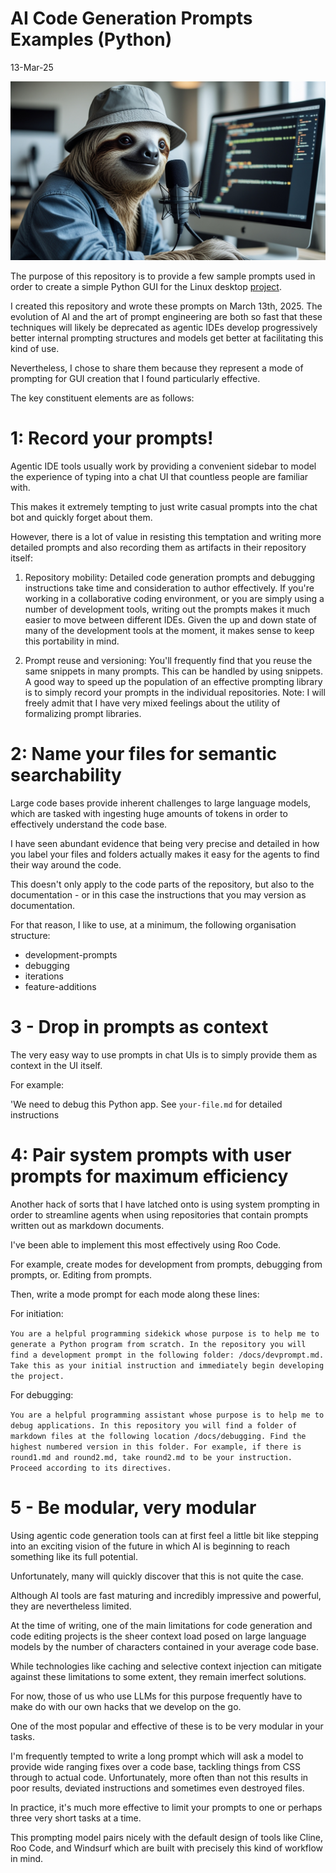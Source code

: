 # AI Code Generation Prompts Examples (Python)

13-Mar-25

![alt text](banner.webp)

 The purpose of this repository is to provide a few sample prompts used in order to create a simple Python GUI for the Linux desktop [project](https://github.com/danielrosehill/Docs-Grabber).

 I created this repository and wrote these prompts on March 13th, 2025. The evolution of AI and the art of prompt engineering are both so fast that these techniques will likely be deprecated as agentic IDEs develop progressively better internal prompting structures and models get better at facilitating this kind of use. 

 Nevertheless, I chose to share them because they represent a mode of prompting for GUI creation that I found particularly effective. 

 The key constituent elements are as follows:

 # 1: Record your prompts!

 Agentic IDE tools usually work by providing a convenient sidebar to model the experience of typing into a chat UI that countless people are familiar with.

 This makes it extremely tempting to just write casual prompts into the chat bot and quickly forget about them. 

 However, there is a lot of value in resisting this temptation and writing more detailed prompts and also recording them as artifacts in their repository itself:

 1) Repository mobility: Detailed code generation prompts and debugging instructions take time and consideration to author effectively. If you're working in a collaborative coding environment, or you are simply using a number of development tools, writing out the prompts makes it much easier to move between different IDEs. Given the up and down state of many of the development tools at the moment, it makes sense to keep this portability in mind.

2) Prompt reuse and versioning: You'll frequently find that you reuse the same snippets in many prompts. This can be handled by using snippets.  A good way to speed up the population of an effective prompting library is to simply record your prompts in the individual repositories. Note: I will freely admit that I have very mixed feelings about the utility of formalizing prompt libraries. 

# 2: Name your files for semantic searchability

Large code bases provide inherent challenges to large language models, which are tasked with ingesting huge amounts of tokens in order to effectively understand the code base. 

I have seen abundant evidence that being very precise and detailed in how you label your files and folders actually makes it easy for the agents to find their way around the code. 

This doesn't only apply to the code parts of the repository, but also to the documentation - or in this case the instructions that you may version as documentation.

For that reason, I like to use, at a minimum, the following organisation structure:

- development-prompts 
- debugging 
- iterations 
- feature-additions 

# 3 - Drop in prompts as context

The very easy way to use prompts in chat UIs is to simply provide them as context in the UI itself. 

For example:

'We need to debug this Python app. See `your-file.md` for detailed instructions


# 4: Pair system prompts with user prompts for maximum efficiency 

Another hack of sorts that I have latched onto is using system prompting in order to streamline agents when using repositories that contain prompts written out as markdown documents. 

I've been able to implement this most effectively using Roo Code. 

For example, create modes for development from prompts, debugging from prompts, or. Editing from prompts. 

Then, write a mode prompt for each mode along these lines:

For initiation:

`You are a helpful programming sidekick whose purpose is to help me to generate a Python program from scratch. In the repository you will find a development prompt in the following folder: /docs/devprompt.md. Take this as your initial instruction and immediately begin developing the project. `

For debugging:

`You are a helpful programming assistant whose purpose is to help me to debug applications. In this repository you will find a folder of markdown files at the following location /docs/debugging. Find the highest numbered version in this folder. For example, if there is round1.md and round2.md, take round2.md to be your instruction. Proceed according to its directives.`

# 5 - Be modular, very modular

Using agentic code generation tools can at first feel a little bit like stepping into an exciting vision of the future in which AI is beginning to reach something like its full potential. 

Unfortunately, many will quickly discover that this is not quite the case. 

Although AI tools are fast maturing and incredibly impressive and powerful, they are nevertheless limited. 

At the time of writing, one of the main limitations for code generation and code editing projects is the sheer context load posed on large language models by the number of characters contained in your average code base. 

While technologies like caching and selective context injection can mitigate against these limitations to some extent, they remain imerfect solutions. 

For now, those of us who use LLMs for this purpose frequently have to make do with our own hacks that we develop on the go. 

One of the most popular and effective of these is to be very modular in your tasks. 

I'm frequently tempted to write a long prompt which will ask a model to provide wide ranging fixes over a code base, tackling things from CSS through to actual code. Unfortunately, more often than not this results in poor results, deviated instructions and sometimes even destroyed files.

In practice, it's much more effective to limit your prompts to one or perhaps three very short tasks at a time. 

This prompting model pairs nicely with the default design of tools like Cline, Roo Code, and Windsurf which are built with precisely this kind of workflow in mind.